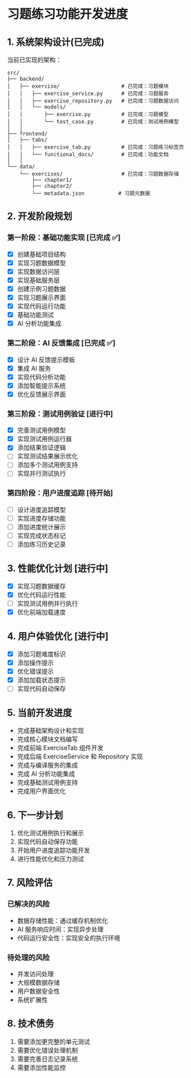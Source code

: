 # 习题练习功能开发进度

## 1. 系统架构设计(已完成)
当前已实现的架构：

```
src/
├── backend/
│   ├── exercise/                    # 已完成：习题模块
│   │   ├── exercise_service.py      # 已完成：习题服务
│   │   ├── exercise_repository.py   # 已完成：习题数据访问
│   │   └── models/
│   │       ├── exercise.py          # 已完成：习题模型
│   │       └── test_case.py         # 已完成：测试用例模型
│   │
├── frontend/
│   ├── tabs/
│   │   ├── exercise_tab.py          # 已完成：习题练习标签页
│   │   └── functional_docs/         # 已完成：功能文档
│   │
└── data/
    └── exercises/                   # 已完成：习题数据存储
        ├── chapter1/
        ├── chapter2/
        └── metadata.json           # 习题元数据
```

## 2. 开发阶段规划

### 第一阶段：基础功能实现 [已完成 ✅]
- [x] 创建基础项目结构
- [x] 实现习题数据模型
- [x] 实现数据访问层
- [x] 实现基础服务层
- [x] 创建示例习题数据
- [x] 实现习题展示界面
- [x] 实现代码运行功能
- [x] 基础功能测试
- [x] AI 分析功能集成

### 第二阶段：AI 反馈集成 [已完成 ✅]
- [x] 设计 AI 反馈提示模板
- [x] 集成 AI 服务
- [x] 实现代码分析功能
- [x] 添加智能提示系统
- [x] 优化反馈展示界面

### 第三阶段：测试用例验证 [进行中]
- [x] 完善测试用例模型
- [x] 实现测试用例运行器
- [x] 添加结果验证逻辑
- [ ] 实现测试结果展示优化
- [ ] 添加多个测试用例支持
- [ ] 实现并行测试执行

### 第四阶段：用户进度追踪 [待开始]
- [ ] 设计进度追踪模型
- [ ] 实现进度存储功能
- [ ] 添加进度统计展示
- [ ] 实现完成状态标记
- [ ] 添加练习历史记录

## 3. 性能优化计划 [进行中]
- [x] 实现习题数据缓存
- [x] 优化代码运行性能
- [ ] 实现测试用例并行执行
- [x] 优化前端加载速度

## 4. 用户体验优化 [进行中]
- [x] 添加习题难度标识
- [x] 添加操作提示
- [x] 优化错误提示
- [x] 添加加载状态提示
- [ ] 实现代码自动保存

## 5. 当前开发进度
- 完成基础架构设计和实现
- 完成核心模块文档编写
- 完成前端 ExerciseTab 组件开发
- 完成后端 ExerciseService 和 Repository 实现
- 完成与编译服务的集成
- 完成 AI 分析功能集成
- 完成基础测试用例支持
- 完成用户界面优化

## 6. 下一步计划
1. 优化测试用例执行和展示
2. 实现代码自动保存功能
3. 开始用户进度追踪功能开发
4. 进行性能优化和压力测试

## 7. 风险评估
### 已解决的风险
- 数据存储性能：通过缓存机制优化
- AI 服务响应时间：实现异步处理
- 代码运行安全性：实现安全的执行环境

### 待处理的风险
- 并发访问处理
- 大规模数据存储
- 用户数据安全性
- 系统扩展性

## 8. 技术债务
1. 需要添加更完整的单元测试
2. 需要优化错误处理机制
3. 需要完善日志记录系统
4. 需要添加性能监控